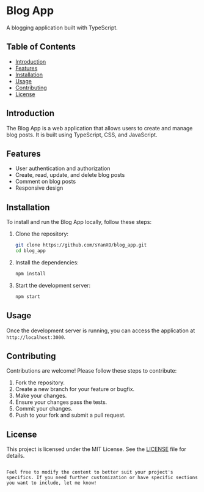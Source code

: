 
# Blog App

A blogging application built with TypeScript.

## Table of Contents

- [Introduction](#introduction)
- [Features](#features)
- [Installation](#installation)
- [Usage](#usage)
- [Contributing](#contributing)
- [License](#license)

## Introduction

The Blog App is a web application that allows users to create and manage blog posts. It is built using TypeScript, CSS, and JavaScript.

## Features

- User authentication and authorization
- Create, read, update, and delete blog posts
- Comment on blog posts
- Responsive design

## Installation

To install and run the Blog App locally, follow these steps:

1. Clone the repository:

   ```bash
   git clone https://github.com/sYanXO/blog_app.git
   cd blog_app
   ```

2. Install the dependencies:

   ```bash
   npm install
   ```

3. Start the development server:

   ```bash
   npm start
   ```

## Usage

Once the development server is running, you can access the application at `http://localhost:3000`.

## Contributing

Contributions are welcome! Please follow these steps to contribute:

1. Fork the repository.
2. Create a new branch for your feature or bugfix.
3. Make your changes.
4. Ensure your changes pass the tests.
5. Commit your changes.
6. Push to your fork and submit a pull request.

## License

This project is licensed under the MIT License. See the [LICENSE](LICENSE) file for details.
```

Feel free to modify the content to better suit your project's specifics. If you need further customization or have specific sections you want to include, let me know!
